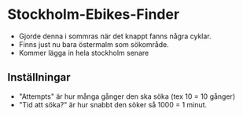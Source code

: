 # Stockholm-Ebikes-Finder

- Gjorde denna i sommras när det knappt fanns några cyklar.
- Finns just nu bara östermalm som sökområde.
- Kommer lägga in hela stockholm senare

## Inställningar
- "Attempts" är hur många gånger den ska söka (tex 10 = 10 gånger)
- "Tid att söka?" är hur snabbt den söker så 1000 = 1 minut.


